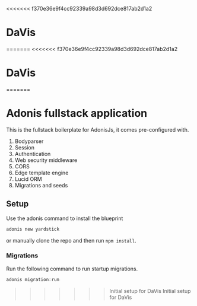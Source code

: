 <<<<<<< f370e36e9f4cc92339a98d3d692dce817ab2d1a2
# DaVis
=======
<<<<<<< f370e36e9f4cc92339a98d3d692dce817ab2d1a2
# DaVis
=======
# Adonis fullstack application

This is the fullstack boilerplate for AdonisJs, it comes pre-configured with.

1. Bodyparser
2. Session
3. Authentication
4. Web security middleware
5. CORS
6. Edge template engine
7. Lucid ORM
8. Migrations and seeds

## Setup

Use the adonis command to install the blueprint

```bash
adonis new yardstick
```

or manually clone the repo and then run `npm install`.


### Migrations

Run the following command to run startup migrations.

```js
adonis migration:run
```
>>>>>>> Initial setup for DaVis
>>>>>>> Initial setup for DaVis
